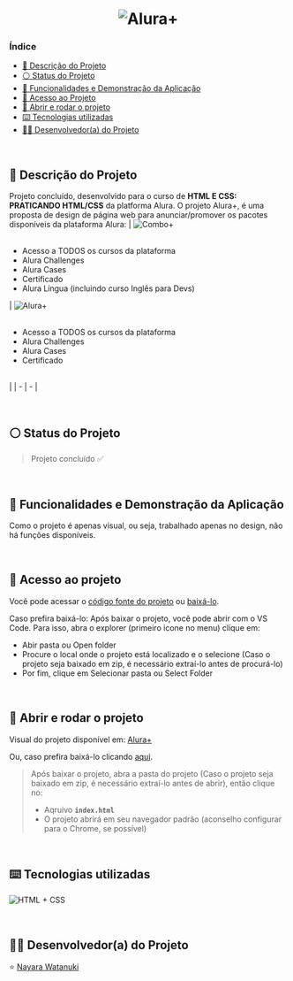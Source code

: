 <h1 align="center">
  <img alt="Alura+" src="https://github.com/nayarawatanuki/html-css-practicing__aluraplus/blob/main/img/alura%2B%20(cover).png"/>
</h1>

### Índice

* [:pencil: Descrição do Projeto](#pencil-descrição-do-projeto)
* [:white_circle: Status do Projeto](#white_circle-status-do-projeto)
* [:hammer: Funcionalidades e Demonstração da Aplicação](#hammer-funcionalidades-e-demonstração-da-aplicação)
* [:open_file_folder: Acesso ao Projeto](#open_file_folder-acesso-ao-projeto)
* [:rocket: Abrir e rodar o projeto](#rocket-abrir-e-rodar-o-projeto)
* [:keyboard: Tecnologias utilizadas](#keyboard-tecnologias-utilizadas)
* [:woman_technologist: Desenvolvedor(a) do Projeto](#woman_technologist-desenvolvedora-do-projeto)

</br>

## :pencil: Descrição do Projeto
Projeto concluído, desenvolvido para o curso de **HTML E CSS: PRATICANDO HTML/CSS** da platforma Alura. 
O projeto Alura+, é uma proposta de design de página web para anunciar/promover os pacotes disponíveis da plataforma Alura:
| ![Combo+](https://github.com/nayarawatanuki/html-css-practicing__aluraplus/blob/main/img/Combo%2B%20logo.png) <ul align="justify"></br><li>Acesso a TODOS os cursos da plataforma</li><li>Alura Challenges</li><li>Alura Cases</li><li>Certificado</li><li>Alura Língua (incluindo curso Inglês para Devs)</li></ul> | ![Alura+](https://github.com/nayarawatanuki/html-css-practicing__aluraplus/blob/main/img/alura%2B%20logo.png) <ul align="justify"></br><li>Acesso a TODOS os cursos da plataforma</li><li>Alura Challenges</li><li>Alura Cases</li><li>Certificado</li></br></ul> |
| - | - |

</br>

## :white_circle: Status do Projeto
> Projeto concluído :white_check_mark:

</br>

## :hammer: Funcionalidades e Demonstração da Aplicação
Como o projeto é apenas visual, ou seja, trabalhado apenas no design, não há funções disponíveis.

</br>

## :open_file_folder: Acesso ao projeto
Você pode acessar o [código fonte do projeto](https://github.com/nayarawatanuki/html-css-practicing__aluraplus) ou [baixá-lo](https://github.com/nayarawatanuki/html-css-practicing__aluraplus/archive/refs/heads/main.zip).

Caso prefira baixá-lo: 
Após baixar o projeto, você pode abrir com o VS Code. Para isso, abra o explorer (primeiro icone no menu) clique em:
- Abir pasta ou Open folder
- Procure o local onde o projeto está localizado e o selecione (Caso o projeto seja baixado em zip, é necessário extraí-lo antes de procurá-lo)
- Por fim, clique em Selecionar pasta ou Select Folder

</br>

## :rocket: Abrir e rodar o projeto
Visual do projeto disponível em: [Alura+](https://nayarawatanuki.github.io/html-css-practicing__aluraplus/) 

Ou, caso prefira baixá-lo clicando [aqui](https://github.com/nayarawatanuki/html-css-practicing__aluraplus/archive/refs/heads/main.zip).

> Após baixar o projeto, abra a pasta do projeto (Caso o projeto seja baixado em zip, é necessário extraí-lo antes de abrir), então clique no:
> - Aqruivo **``index.html``**
> - O projeto abrirá em seu navegador padrão (aconselho configurar para o Chrome, se possível)

</br>

## :keyboard: Tecnologias utilizadas
![HTML + CSS](https://github.com/nayarawatanuki/html-css-practicing__aluraplus/blob/main/img/html-css.PNG)</br>

</br>

## :woman_technologist: Desenvolvedor(a) do Projeto
:star: [Nayara Watanuki](https://github.com/nayarawatanuki)
